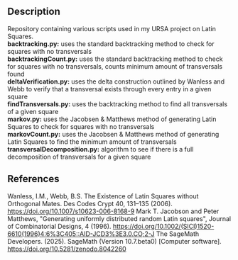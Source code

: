 ## Description  
Repository containing various scripts used in my URSA project on Latin Squares.  
**backtracking.py:** uses the standard backtracking method to check for squares with no transversals  
**backtrackingCount.py:** uses the standard backtracking method to check for squares with no transversals, counts minimum amount of transversals found  
**deltaVerification.py:** uses the delta construction outlined by Wanless and Webb to verify that a transversal exists through every entry in a given square  
**findTransversals.py:** uses the backtracking method to find all transversals of a given square  
**markov.py:** uses the Jacobsen & Matthews method of generating Latin Squares to check for squares with no transversals  
**markovCount.py:** uses the Jacobsen & Matthews method of generating Latin Squares to find the minimum amount of transversals  
**transversalDecomposition.py:** algorithm to see if there is a full decomposition of transversals for a given square  

## References
Wanless, I.M., Webb, B.S. The Existence of Latin Squares without Orthogonal Mates. Des Codes Crypt 40, 131–135 (2006). https://doi.org/10.1007/s10623-006-8168-9
Mark T. Jacobson and Peter Matthews, "Generating uniformly distributed random Latin squares", Journal of Combinatorial Designs, 4 (1996). https://doi.org/10.1002/(SICI)1520-6610(1996)4:6%3C405::AID-JCD3%3E3.0.CO;2-J
The SageMath Developers. (2025). SageMath (Version 10.7.beta0) [Computer software].  https://doi.org/10.5281/zenodo.8042260
